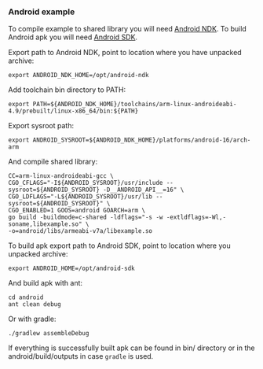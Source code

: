### Android example

To compile example to shared library you will need [Android NDK](https://developer.android.com/ndk/downloads/index.html).
To build Android apk you will need [Android SDK](http://developer.android.com/sdk/index.html#Other).

Export path to Android NDK, point to location where you have unpacked archive:

    export ANDROID_NDK_HOME=/opt/android-ndk

Add toolchain bin directory to PATH:

    export PATH=${ANDROID_NDK_HOME}/toolchains/arm-linux-androideabi-4.9/prebuilt/linux-x86_64/bin:${PATH}

Export sysroot path:
    
    export ANDROID_SYSROOT=${ANDROID_NDK_HOME}/platforms/android-16/arch-arm

And compile shared library:

    CC=arm-linux-androideabi-gcc \
    CGO_CFLAGS="-I${ANDROID_SYSROOT}/usr/include --sysroot=${ANDROID_SYSROOT} -D__ANDROID_API__=16" \
    CGO_LDFLAGS="-L${ANDROID_SYSROOT}/usr/lib --sysroot=${ANDROID_SYSROOT}" \
    CGO_ENABLED=1 GOOS=android GOARCH=arm \
    go build -buildmode=c-shared -ldflags="-s -w -extldflags=-Wl,-soname,libexample.so" \
    -o=android/libs/armeabi-v7a/libexample.so

To build apk export path to Android SDK, point to location where you unpacked archive:

    export ANDROID_HOME=/opt/android-sdk

And build apk with ant:

    cd android
    ant clean debug

Or with gradle:

    ./gradlew assembleDebug

If everything is successfully built apk can be found in bin/ directory or in the android/build/outputs in case `gradle` is used.
